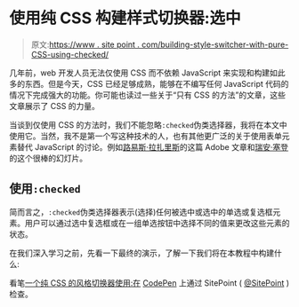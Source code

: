 # 使用纯 CSS 构建样式切换器:选中

> 原文:[https://www . site point . com/building-style-switcher-with-pure-CSS-using-checked/](https://www.sitepoint.com/building-style-switcher-with-pure-css-using-checked/)

几年前，web 开发人员无法仅使用 CSS 而不依赖 JavaScript 来实现和构建如此多的东西。但是今天，CSS 已经足够成熟，能够在不编写任何 JavaScript 代码的情况下完成强大的功能。你可能也读过一些关于“只有 CSS 的方法”的文章，这些文章展示了 CSS 的力量。

当谈到仅使用 CSS 的方法时，我们不能忽略`:checked`伪类选择器，我将在本文中使用它。当然，我不是第一个写这种技术的人，也有其他更广泛的关于使用表单元素替代 JavaScript 的讨论。例如[路易斯·拉扎里斯](http://www.adobe.com/devnet/archive/html5/articles/using-form-elements-and-css3-to-replace-javascript.html)的这篇 Adobe 文章和[瑞安·塞登](http://www.thecssninja.com/talks/abuse_checkboxes/#/)的这个很棒的幻灯片。

## 使用`:checked`

简而言之，`:checked`伪类选择器表示(选择)任何被选中或选中的单选或复选框元素。用户可以通过选中复选框或在一组单选按钮中选择不同的值来更改这些元素的状态。

在我们深入学习之前，先看一下最终的演示，了解一下我们将在本教程中构建什么:

看笔[一个纯 CSS 的风格切换器使用:在](http://codepen.io/SitePoint/pen/oXRReL/) [CodePen](http://codepen.io) 上通过 SitePoint ( [@SitePoint](http://codepen.io/SitePoint) )检查。
